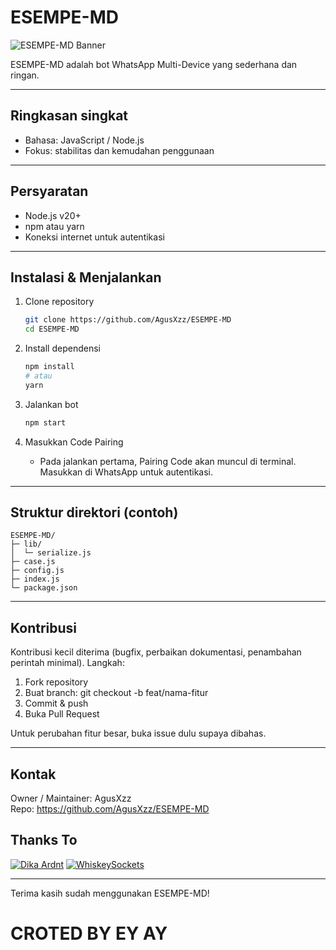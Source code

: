 # ESEMPE-MD

![ESEMPE-MD Banner](https://encrypted-tbn0.gstatic.com/images?q=tbn:ANd9GcRaK3_60MiEWpItg8BbrvcF4Be_vgIDd8Ggj13AYkPqGdUosLSmCMCtGSY&s=10)

ESEMPE-MD adalah bot WhatsApp Multi-Device yang sederhana dan ringan.

---

## Ringkasan singkat
- Bahasa: JavaScript / Node.js
- Fokus: stabilitas dan kemudahan penggunaan

---

## Persyaratan
- Node.js v20+
- npm atau yarn
- Koneksi internet untuk autentikasi

---

## Instalasi & Menjalankan
1. Clone repository
   ```bash
   git clone https://github.com/AgusXzz/ESEMPE-MD
   cd ESEMPE-MD
   ```

2. Install dependensi
   ```bash
   npm install
   # atau
   yarn
   ```

3. Jalankan bot
   ```bash
   npm start
   ```

4. Masukkan Code Pairing
   - Pada jalankan pertama, Pairing Code akan muncul di terminal. Masukkan di WhatsApp untuk autentikasi.

---

## Struktur direktori (contoh)
```
ESEMPE-MD/
├─ lib/
│  └─ serialize.js
├─ case.js
├─ config.js
├─ index.js
└─ package.json
```

---

## Kontribusi
Kontribusi kecil diterima (bugfix, perbaikan dokumentasi, penambahan perintah minimal). Langkah:
1. Fork repository
2. Buat branch: git checkout -b feat/nama-fitur
3. Commit & push
4. Buka Pull Request

Untuk perubahan fitur besar, buka issue dulu supaya dibahas.

---

## Kontak
Owner / Maintainer: AgusXzz  
Repo: https://github.com/AgusXzz/ESEMPE-MD

## Thanks To
[![Dika Ardnt](https://github.com/DikaArdnt.png?size=100)](https://github.com/DikaArdnt)
[![WhiskeySockets](https://github.com/WhiskeySockets.png?size=100)](https://github.com/WhiskeySockets/Baileys)

---
Terima kasih sudah menggunakan ESEMPE-MD!
# CROTED BY EY AY
